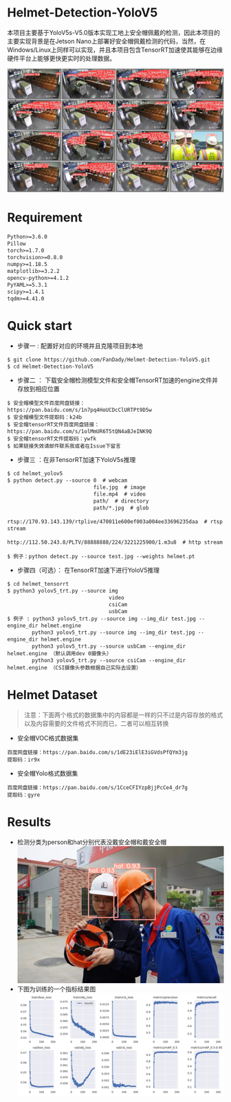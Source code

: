 # Helmet-Detection-YoloV5
本项目主要基于YoloV5s-V5.0版本实现工地上安全帽佩戴的检测，因此本项目的主要实现背景是在Jetson Nano上部署好安全帽佩戴检测的代码，当然，在Windows/Linux上同样可以实现，并且本项目包含TensorRT加速使其能够在边缘硬件平台上能够更快更实时的处理数据。  

![效果图1](https://github.com/FanDady/Helmet-Detection-YoloV5/blob/master/result_img/val_batch2_pred.jpg)  
# Requirement
```
Python>=3.6.0
Pillow
torch>=1.7.0
torchvision>=0.8.0
numpy>=1.18.5
matplotlib>=3.2.2
opencv-python>=4.1.2
PyYAML>=5.3.1
scipy>=1.4.1
tqdm>=4.41.0
```

# Quick start
- 步骤一 : 配置好对应的环境并且克隆项目到本地
```
$ git clone https://github.com/FanDady/Helmet-Detection-YoloV5.git
$ cd Helmet-Detection-YoloV5
```
- 步骤二 ： 下载安全帽检测模型文件和安全帽TensorRT加速的engine文件并存放到相应位置  
```
$ 安全帽模型文件百度网盘链接：https://pan.baidu.com/s/1n7pq4HoUCDcClURTPt9D5w
$ 安全帽模型文件提取码：k24b
$ 安全帽tensorRT文件百度网盘链接：https://pan.baidu.com/s/1olMmUR6T5tQN4aBJeINK9Q
$ 安全帽tensorRT文件提取码：ywfk
$ 如果链接失效请邮件联系我或者在Issue下留言
```
- 步骤三 ：在非TensorRT加速下YoloV5s推理
```
$ cd helmet_yolov5
$ python detect.py --source 0  # webcam
                            file.jpg  # image 
                            file.mp4  # video
                            path/  # directory
                            path/*.jpg  # glob
                            rtsp://170.93.143.139/rtplive/470011e600ef003a004ee33696235daa  # rtsp stream
                            http://112.50.243.8/PLTV/88888888/224/3221225900/1.m3u8  # http stream

$ 例子：python detect.py --source test.jpg --weights helmet.pt
```

- 步骤四（可选）： 在TensorRT加速下进行YoloV5推理
```
$ cd helmet_tensorrt
$ python3 yolov5_trt.py --source img
                                 video
                                 csiCam
                                 usbCam
$ 例子 : python3 yolov5_trt.py --source img --img_dir test.jpg --engine_dir helmet.engine
        python3 yolov5_trt.py --source img --img_dir test.jpg --engine_dir helmet.engine
        python3 yolov5_trt.py --source usbCam --engine_dir helmet.engine （默认调用dev 0摄像头）
        python3 yolov5_trt.py --source csiCam --engine_dir helmet.engine （CSI摄像头参数根据自己实际去设置）
```

# Helmet Dataset
> 注意：下面两个格式的数据集中的内容都是一样的只不过是内容存放的格式以及内容需要的文件格式不同而已，二者可以相互转换
- 安全帽VOC格式数据集
```
百度网盘链接：https://pan.baidu.com/s/1dE23iElE3iGVdsPfQYm3jg
提取码：ir9x
```
- 安全帽Yolo格式数据集
```
百度网盘链接：https://pan.baidu.com/s/1CceCFIYzpBjjPcCe4_dr7g
提取码：gyre
```

# Results
- 检测分类为person和hat分别代表没戴安全帽和戴安全帽
![效果图2](https://github.com/FanDady/Helmet-Detection-YoloV5/blob/master/result_img/results.jpg)  
- 下图为训练的一个指标结果图
![效果图3](https://github.com/FanDady/Helmet-Detection-YoloV5/blob/master/result_img/results.png)

